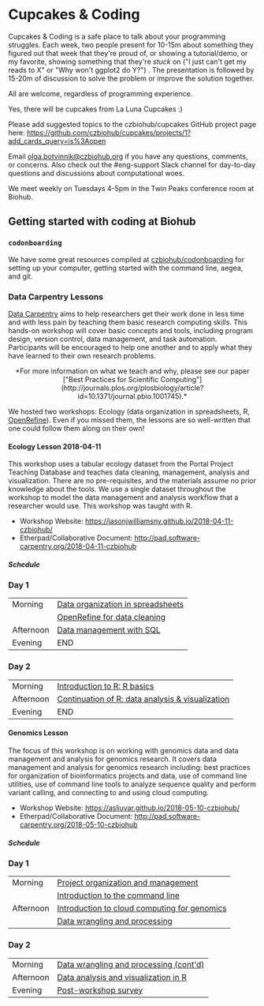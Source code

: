 # Cupcakes & Coding

Cupcakes & Coding is a safe place to talk about your programming struggles. Each week, two people present for 10-15m about something they figured out that week that they're proud of, or showing a tutorial/demo, or my favorite, showing something that they're *stuck* on ("I just can't get my reads to X" or "Why won't ggplot2 do Y?") . The presentation is followed by 15-20m of discussion to solve the problem or improve the solution together. 

All are welcome, regardless of programming experience. 

Yes, there will be cupcakes from La Luna Cupcakes :)

Please add suggested topics to the czbiohub/cupcakes GitHub project page here: https://github.com/czbiohub/cupcakes/projects/1?add_cards_query=is%3Aopen 

Email olga.botvinnik@czbiohub.org if you have any questions, comments, or concerns. Also check out the #eng-support Slack channel for day-to-day questions and discussions about computational woes.

We meet weekly on Tuesdays 4-5pm in the Twin Peaks conference room at Biohub.

## Getting started with coding at Biohub

### `codonboarding`

We have some great resources compiled at [czbiohub/codonboarding](https://github.com/czbiohub/codonboarding) for setting up your computer, getting started with the command line, aegea, and git.

### Data Carpentry Lessons

[Data Carpentry](http://datacarpentry.org/) aims to help researchers get their work done in less time and with less pain by teaching them basic research computing skills. This hands-on workshop will cover basic concepts and tools, including program design, version control, data management, and task automation. Participants will be encouraged to help one another and to apply what they have learned to their own research problems.

<center>
*For more information on what we teach and why, please see our paper ["Best Practices for Scientific Computing"](http://journals.plos.org/plosbiology/article?id=10.1371/journal.pbio.1001745).*
</center>

We hosted two workshops: Ecology (data organization in spreadsheets, R, [OpenRefine](http://openrefine.org/)). Even if you missed them, the lessons are so well-written that one could follow them along on their own!

#### Ecology Lesson 2018-04-11 

This workshop uses a tabular ecology dataset from the Portal Project Teaching Database and teaches data cleaning, management, analysis and visualization. There are no pre-requisites, and the materials assume no prior knowledge about the tools. We use a single dataset throughout the workshop to model the data management and analysis workflow that a researcher would use. This workshop was taught with R.

- Workshop Website: https://jasonjwilliamsny.github.io/2018-04-11-czbiohub/
- Etherpad/Collaborative Document: http://pad.software-carpentry.org/2018-04-11-czbiohub

##### Schedule

<div class="row">
  <div class="col-md-6">
    <h3>Day 1</h3>
    <table class="table table-striped">
      <tbody><tr><td>Morning</td><td><a href="http://www.datacarpentry.org/spreadsheet-ecology-lesson/"> Data organization in spreadsheets </a></td></tr>
      <tr><td> </td><td><a href="http://www.datacarpentry.org/OpenRefine-ecology-lesson/">OpenRefine for data cleaning</a></td></tr>
      <tr><td>Afternoon</td><td><a href="http://www.datacarpentry.org/sql-ecology-lesson/">Data management with SQL</a></td></tr>
      <tr> <td>Evening</td> <td>END</td> </tr>
    </tbody></table>
  </div>
  <div class="col-md-6">
    <h3>Day 2</h3>
    <table class="table table-striped">
      <tbody><tr> <td>Morning</td> <td><a href="http://www.datacarpentry.org/R-ecology-lesson/">Introduction to R: R basics</a></td></tr>
      <tr> <td>Afternoon</td><td><a href="http://www.datacarpentry.org/R-ecology-lesson/">Continuation of R: data analysis &amp; visualization</a></td></tr>
      <tr> <td>Evening</td> <td>END</td> </tr>
    </tbody></table>
  </div>
</div>

#### Genomics Lesson 

The focus of this workshop is on working with genomics data and data management and analysis for genomics research. It covers data management and analysis for genomics research including: best practices for organization of bioinformatics projects and data, use of command line utilities, use of command line tools to analyze sequence quality and perform variant calling, and connecting to and using cloud computing.

- Workshop Website: https://asliuyar.github.io/2018-05-10-czbiohub/
- Etherpad/Collaborative Document: http://pad.software-carpentry.org/2018-05-10-czbiohub


##### Schedule
<div class="row">
  <div class="col-md-6">
    <h3>Day 1</h3>
    <table class="table table-striped">
      <tbody><tr><td>Morning</td> <td> <a href="http://www.datacarpentry.org/organization-genomics/">Project organization and management</a></td></tr>
      <tr><td> </td><td><a href="http://www.datacarpentry.org/shell-genomics/">Introduction to the command line</a></td></tr>
      <tr><td>Afternoon</td><td><a href="http://www.datacarpentry.org/cloud-genomics/">Introduction to cloud computing for genomics</a></td></tr>
      <tr><td> </td><td><a href="http://www.datacarpentry.org/wrangling-genomics/">Data wrangling and processing</a></td></tr>
    </tbody></table>
  </div>
  <div class="col-md-6">
    <h3>Day 2</h3>
    <table class="table table-striped">
      <tbody><tr> <td>Morning</td> <td><a href="http://www.datacarpentry.org/wrangling-genomics/">Data wrangling and processing (cont'd)</a></td></tr>
      <tr> <td>Afternoon</td><td><a href="http://www.datacarpentry.org/R-genomics/">Data analysis and visualization in R </a></td></tr>
      <tr>
	<td>Evening</td>
	<td><a href="https://www.surveymonkey.com/r/dcpostworkshopassessment?workshop_id=2018-05-10-czbiohub" target="_blank">Post-workshop survey</a></td>
      </tr>
    </tbody></table>
  </div>
</div>